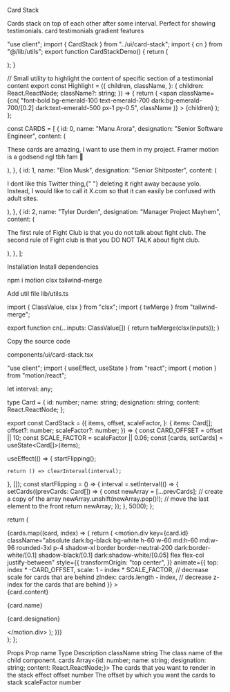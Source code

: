 Card Stack

Cards stack on top of each other after some interval. Perfect for showing testimonials.
card
testimonials
gradient
features

"use client";
import { CardStack } from "../ui/card-stack";
import { cn } from "@/lib/utils";
export function CardStackDemo() {
  return (
    <div className="h-[40rem] flex items-center justify-center w-full">
      <CardStack items={CARDS} />
    </div>
  );
}
 
// Small utility to highlight the content of specific section of a testimonial content
export const Highlight = ({
  children,
  className,
}: {
  children: React.ReactNode;
  className?: string;
}) => {
  return (
    <span
      className={cn(
        "font-bold bg-emerald-100 text-emerald-700 dark:bg-emerald-700/[0.2] dark:text-emerald-500 px-1 py-0.5",
        className
      )}
    >
      {children}
    </span>
  );
};
 
const CARDS = [
  {
    id: 0,
    name: "Manu Arora",
    designation: "Senior Software Engineer",
    content: (
      <p>
        These cards are amazing, <Highlight>I want to use them</Highlight> in my
        project. Framer motion is a godsend ngl tbh fam 🙏
      </p>
    ),
  },
  {
    id: 1,
    name: "Elon Musk",
    designation: "Senior Shitposter",
    content: (
      <p>
        I dont like this Twitter thing,{" "}
        <Highlight>deleting it right away</Highlight> because yolo. Instead, I
        would like to call it <Highlight>X.com</Highlight> so that it can easily
        be confused with adult sites.
      </p>
    ),
  },
  {
    id: 2,
    name: "Tyler Durden",
    designation: "Manager Project Mayhem",
    content: (
      <p>
        The first rule of
        <Highlight>Fight Club</Highlight> is that you do not talk about fight
        club. The second rule of
        <Highlight>Fight club</Highlight> is that you DO NOT TALK about fight
        club.
      </p>
    ),
  },
];

Installation
Install dependencies

npm i motion clsx tailwind-merge

Add util file
lib/utils.ts

import { ClassValue, clsx } from "clsx";
import { twMerge } from "tailwind-merge";
 
export function cn(...inputs: ClassValue[]) {
  return twMerge(clsx(inputs));
}

Copy the source code

components/ui/card-stack.tsx

"use client";
import { useEffect, useState } from "react";
import { motion } from "motion/react";
 
let interval: any;
 
type Card = {
  id: number;
  name: string;
  designation: string;
  content: React.ReactNode;
};
 
export const CardStack = ({
  items,
  offset,
  scaleFactor,
}: {
  items: Card[];
  offset?: number;
  scaleFactor?: number;
}) => {
  const CARD_OFFSET = offset || 10;
  const SCALE_FACTOR = scaleFactor || 0.06;
  const [cards, setCards] = useState<Card[]>(items);
 
  useEffect(() => {
    startFlipping();
 
    return () => clearInterval(interval);
  }, []);
  const startFlipping = () => {
    interval = setInterval(() => {
      setCards((prevCards: Card[]) => {
        const newArray = [...prevCards]; // create a copy of the array
        newArray.unshift(newArray.pop()!); // move the last element to the front
        return newArray;
      });
    }, 5000);
  };
 
  return (
    <div className="relative  h-60 w-60 md:h-60 md:w-96">
      {cards.map((card, index) => {
        return (
          <motion.div
            key={card.id}
            className="absolute dark:bg-black bg-white h-60 w-60 md:h-60 md:w-96 rounded-3xl p-4 shadow-xl border border-neutral-200 dark:border-white/[0.1]  shadow-black/[0.1] dark:shadow-white/[0.05] flex flex-col justify-between"
            style={{
              transformOrigin: "top center",
            }}
            animate={{
              top: index * -CARD_OFFSET,
              scale: 1 - index * SCALE_FACTOR, // decrease scale for cards that are behind
              zIndex: cards.length - index, //  decrease z-index for the cards that are behind
            }}
          >
            <div className="font-normal text-neutral-700 dark:text-neutral-200">
              {card.content}
            </div>
            <div>
              <p className="text-neutral-500 font-medium dark:text-white">
                {card.name}
              </p>
              <p className="text-neutral-400 font-normal dark:text-neutral-200">
                {card.designation}
              </p>
            </div>
          </motion.div>
        );
      })}
    </div>
  );
};

Props
Prop name	Type	Description
className	string	The class name of the child component.
cards	Array<{id: number; name: string; designation: string; content: React.ReactNode;}>	The cards that you want to render in the stack effect
offset	number	The offset by which you want the cards to stack
scaleFactor	number